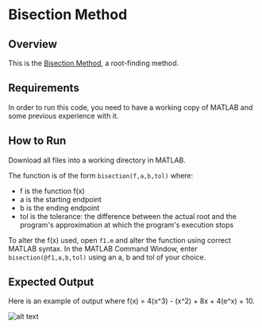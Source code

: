 # Bisection Method

## Overview
This is the [Bisection Method](https://en.wikipedia.org/wiki/Bisection_method "Bisection Method"), a root-finding method.

## Requirements
In order to run this code, you need to have a working copy of MATLAB and some previous experience with it.

## How to Run
Download all files into a working directory in MATLAB.

The function is of the form `bisection(f,a,b,tol)` where:
 * f is the function f(x)
 * a is the starting endpoint
 * b is the ending endpoint
 * tol is the tolerance: the difference between the actual root and the program's approximation at which the program's execution stops

To alter the f(x) used, open `f1.m` and alter the function using correct MATLAB syntax. In the MATLAB Command Window, enter `bisection(@f1,a,b,tol)` using an a, b and tol of your choice.

## Expected Output
Here is an example of output where f(x) = 4(x^3) - (x^2) + 8x + 4(e^x) + 10.

![alt text](https://cloud.githubusercontent.com/assets/9669653/22080197/4fe7deae-dd84-11e6-8b53-7d9e06299d67.png "Bisection Example")